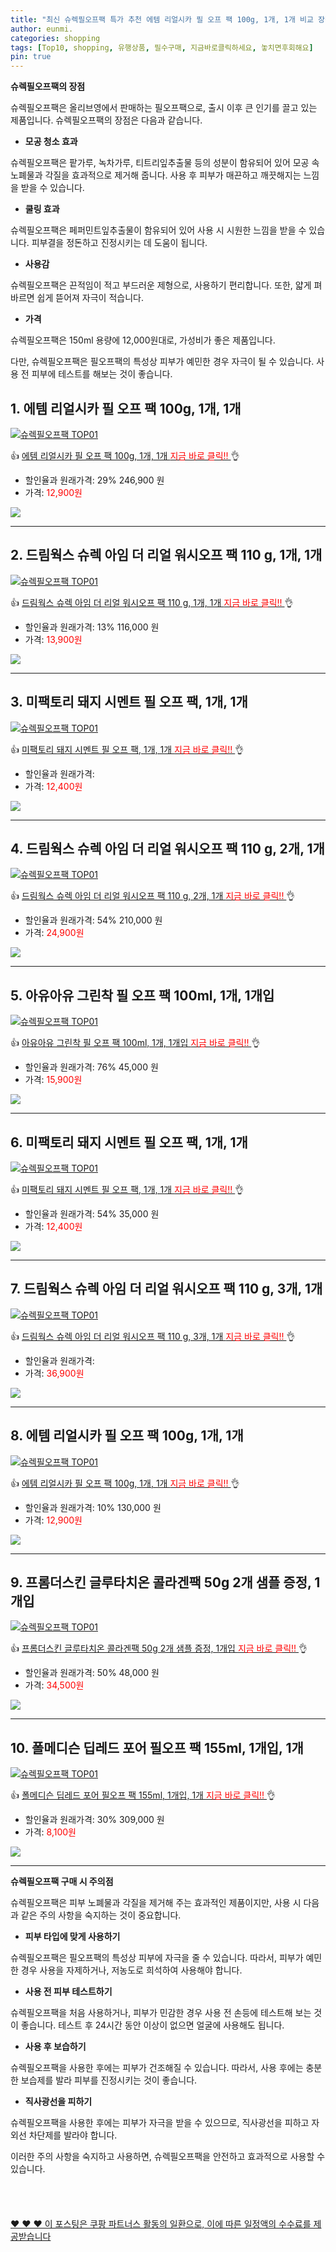 ```yaml
---
title: "최신 슈렉필오프팩 특가 추천 에템 리얼시카 필 오프 팩 100g, 1개, 1개 비교 장점"
author: eunmi.
categories: shopping
tags: [Top10, shopping, 유행상품, 필수구매, 지금바로클릭하세요, 놓치면후회해요]
pin: true
---
```

**슈렉필오프팩의 장점**

슈렉필오프팩은 올리브영에서 판매하는 필오프팩으로, 출시 이후 큰 인기를 끌고 있는 제품입니다. 슈렉필오프팩의 장점은 다음과 같습니다.

* **모공 청소 효과**

슈렉필오프팩은 팥가루, 녹차가루, 티트리잎추출물 등의 성분이 함유되어 있어 모공 속 노폐물과 각질을 효과적으로 제거해 줍니다. 사용 후 피부가 매끈하고 깨끗해지는 느낌을 받을 수 있습니다.

* **쿨링 효과**

슈렉필오프팩은 페퍼민트잎추출물이 함유되어 있어 사용 시 시원한 느낌을 받을 수 있습니다. 피부결을 정돈하고 진정시키는 데 도움이 됩니다.

* **사용감**

슈렉필오프팩은 끈적임이 적고 부드러운 제형으로, 사용하기 편리합니다. 또한, 얇게 펴 바르면 쉽게 뜯어져 자극이 적습니다.

* **가격**

슈렉필오프팩은 150ml 용량에 12,000원대로, 가성비가 좋은 제품입니다.

다만, 슈렉필오프팩은 필오프팩의 특성상 피부가 예민한 경우 자극이 될 수 있습니다. 사용 전 피부에 테스트를 해보는 것이 좋습니다.

   

## 1. 에템 리얼시카 필 오프 팩 100g, 1개, 1개

[![슈렉필오프팩 TOP01](https://thumbnail10.coupangcdn.com/thumbnails/remote/230x230ex/image/retail/images/1689320521909848-b2f6b144-a1b6-4ff1-8443-c2216cc83f94.jpg)](https://link.coupang.com/re/AFFSDP?lptag=AF3617701&subid=GithubCoopas&pageKey=7124324777&traceid=V0-153&itemId=17845570160&vendorItemId=77928555594)


👍 [에템 리얼시카 필 오프 팩 100g, 1개, 1개 <font color=red> 지금 바로 클릭!! </font> ](https://link.coupang.com/re/AFFSDP?lptag=AF3617701&subid=GithubCoopas&pageKey=7124324777&traceid=V0-153&itemId=17845570160&vendorItemId=77928555594) 👌 


- 할인율과 원래가격: 29%  246,900   원
- 가격: <span style='color:red'>12,900원</span>

[![](/discount_price.png)](https://link.coupang.com/re/AFFSDP?lptag=AF3617701&subid=GithubCoopas&pageKey=7124324777&traceid=V0-153&itemId=17845570160&vendorItemId=77928555594)

---


   

## 2. 드림웍스 슈렉 아임 더 리얼 워시오프 팩 110 g, 1개, 1개

[![슈렉필오프팩 TOP01](https://thumbnail8.coupangcdn.com/thumbnails/remote/230x230ex/image/vendor_inventory/6506/637001b0bc016705889bcbeece8046134bfc681464fa372ead2b1111178a.jpg)](https://link.coupang.com/re/AFFSDP?lptag=AF3617701&subid=GithubCoopas&pageKey=9734467&traceid=V0-153&itemId=43015810&vendorItemId=80524524205)


👍 [드림웍스 슈렉 아임 더 리얼 워시오프 팩 110 g, 1개, 1개 <font color=red> 지금 바로 클릭!! </font> ](https://link.coupang.com/re/AFFSDP?lptag=AF3617701&subid=GithubCoopas&pageKey=9734467&traceid=V0-153&itemId=43015810&vendorItemId=80524524205) 👌 


- 할인율과 원래가격: 13%  116,000   원
- 가격: <span style='color:red'>13,900원</span>

[![](/discount_price.png)](https://link.coupang.com/re/AFFSDP?lptag=AF3617701&subid=GithubCoopas&pageKey=9734467&traceid=V0-153&itemId=43015810&vendorItemId=80524524205)

---


   

## 3. 미팩토리 돼지 시멘트 필 오프 팩, 1개, 1개

[![슈렉필오프팩 TOP01](https://thumbnail7.coupangcdn.com/thumbnails/remote/230x230ex/image/retail/images/2017/06/29/11/1/3d710268-4d14-4874-92a2-b3f82ebcd251.jpg)](https://link.coupang.com/re/AFFSDP?lptag=AF3617701&subid=GithubCoopas&pageKey=25362011&traceid=V0-153&itemId=98671270&vendorItemId=3180011057)


👍 [미팩토리 돼지 시멘트 필 오프 팩, 1개, 1개 <font color=red> 지금 바로 클릭!! </font> ](https://link.coupang.com/re/AFFSDP?lptag=AF3617701&subid=GithubCoopas&pageKey=25362011&traceid=V0-153&itemId=98671270&vendorItemId=3180011057) 👌 


- 할인율과 원래가격: 
- 가격: <span style='color:red'>12,400원</span>

[![](/discount_price.png)](https://link.coupang.com/re/AFFSDP?lptag=AF3617701&subid=GithubCoopas&pageKey=25362011&traceid=V0-153&itemId=98671270&vendorItemId=3180011057)

---


   

## 4. 드림웍스 슈렉 아임 더 리얼 워시오프 팩 110 g, 2개, 1개

[![슈렉필오프팩 TOP01](https://thumbnail6.coupangcdn.com/thumbnails/remote/230x230ex/image/product/image/vendoritem/2019/01/22/4317202511/0cce3bff-3516-4856-b1be-6b408315a5d6.jpg)](https://link.coupang.com/re/AFFSDP?lptag=AF3617701&subid=GithubCoopas&pageKey=9734467&traceid=V0-153&itemId=512456600&vendorItemId=70815946944)


👍 [드림웍스 슈렉 아임 더 리얼 워시오프 팩 110 g, 2개, 1개 <font color=red> 지금 바로 클릭!! </font> ](https://link.coupang.com/re/AFFSDP?lptag=AF3617701&subid=GithubCoopas&pageKey=9734467&traceid=V0-153&itemId=512456600&vendorItemId=70815946944) 👌 


- 할인율과 원래가격: 54%  210,000   원
- 가격: <span style='color:red'>24,900원</span>

[![](/discount_price.png)](https://link.coupang.com/re/AFFSDP?lptag=AF3617701&subid=GithubCoopas&pageKey=9734467&traceid=V0-153&itemId=512456600&vendorItemId=70815946944)

---


   

## 5. 아유아유 그린착 필 오프 팩 100ml, 1개, 1개입

[![슈렉필오프팩 TOP01](https://thumbnail10.coupangcdn.com/thumbnails/remote/230x230ex/image/retail/images/8034363372723728-d653987e-747a-442b-b600-73bc90276ab4.jpg)](https://link.coupang.com/re/AFFSDP?lptag=AF3617701&subid=GithubCoopas&pageKey=6181351033&traceid=V0-153&itemId=12138635156&vendorItemId=79410233713)


👍 [아유아유 그린착 필 오프 팩 100ml, 1개, 1개입 <font color=red> 지금 바로 클릭!! </font> ](https://link.coupang.com/re/AFFSDP?lptag=AF3617701&subid=GithubCoopas&pageKey=6181351033&traceid=V0-153&itemId=12138635156&vendorItemId=79410233713) 👌 


- 할인율과 원래가격: 76%  45,000   원
- 가격: <span style='color:red'>15,900원</span>

[![](/discount_price.png)](https://link.coupang.com/re/AFFSDP?lptag=AF3617701&subid=GithubCoopas&pageKey=6181351033&traceid=V0-153&itemId=12138635156&vendorItemId=79410233713)

---


   

## 6. 미팩토리 돼지 시멘트 필 오프 팩, 1개, 1개

[![슈렉필오프팩 TOP01](https://thumbnail7.coupangcdn.com/thumbnails/remote/230x230ex/image/retail/images/2017/06/29/11/1/3d710268-4d14-4874-92a2-b3f82ebcd251.jpg)](https://link.coupang.com/re/AFFSDP?lptag=AF3617701&subid=GithubCoopas&pageKey=25362011&traceid=V0-153&itemId=98671270&vendorItemId=3180011057)


👍 [미팩토리 돼지 시멘트 필 오프 팩, 1개, 1개 <font color=red> 지금 바로 클릭!! </font> ](https://link.coupang.com/re/AFFSDP?lptag=AF3617701&subid=GithubCoopas&pageKey=25362011&traceid=V0-153&itemId=98671270&vendorItemId=3180011057) 👌 


- 할인율과 원래가격: 54%  35,000   원
- 가격: <span style='color:red'>12,400원</span>

[![](/discount_price.png)](https://link.coupang.com/re/AFFSDP?lptag=AF3617701&subid=GithubCoopas&pageKey=25362011&traceid=V0-153&itemId=98671270&vendorItemId=3180011057)

---


   

## 7. 드림웍스 슈렉 아임 더 리얼 워시오프 팩 110 g, 3개, 1개

[![슈렉필오프팩 TOP01](https://thumbnail8.coupangcdn.com/thumbnails/remote/230x230ex/image/product/image/vendoritem/2019/01/22/4317202701/36e79b60-7b6f-4c4d-906c-c39bc3d362fa.jpg)](https://link.coupang.com/re/AFFSDP?lptag=AF3617701&subid=GithubCoopas&pageKey=9734467&traceid=V0-153&itemId=512456680&vendorItemId=70815946957)


👍 [드림웍스 슈렉 아임 더 리얼 워시오프 팩 110 g, 3개, 1개 <font color=red> 지금 바로 클릭!! </font> ](https://link.coupang.com/re/AFFSDP?lptag=AF3617701&subid=GithubCoopas&pageKey=9734467&traceid=V0-153&itemId=512456680&vendorItemId=70815946957) 👌 


- 할인율과 원래가격: 
- 가격: <span style='color:red'>36,900원</span>

[![](/discount_price.png)](https://link.coupang.com/re/AFFSDP?lptag=AF3617701&subid=GithubCoopas&pageKey=9734467&traceid=V0-153&itemId=512456680&vendorItemId=70815946957)

---


   

## 8. 에템 리얼시카 필 오프 팩 100g, 1개, 1개

[![슈렉필오프팩 TOP01](https://thumbnail10.coupangcdn.com/thumbnails/remote/230x230ex/image/retail/images/1689320521909848-b2f6b144-a1b6-4ff1-8443-c2216cc83f94.jpg)](https://link.coupang.com/re/AFFSDP?lptag=AF3617701&subid=GithubCoopas&pageKey=7124324777&traceid=V0-153&itemId=17845570160&vendorItemId=77928555594)


👍 [에템 리얼시카 필 오프 팩 100g, 1개, 1개 <font color=red> 지금 바로 클릭!! </font> ](https://link.coupang.com/re/AFFSDP?lptag=AF3617701&subid=GithubCoopas&pageKey=7124324777&traceid=V0-153&itemId=17845570160&vendorItemId=77928555594) 👌 


- 할인율과 원래가격: 10%  130,000   원
- 가격: <span style='color:red'>12,900원</span>

[![](/discount_price.png)](https://link.coupang.com/re/AFFSDP?lptag=AF3617701&subid=GithubCoopas&pageKey=7124324777&traceid=V0-153&itemId=17845570160&vendorItemId=77928555594)

---


   

## 9. 프롬더스킨 글루타치온 콜라겐팩 50g 2개 샘플 증정, 1개입

[![슈렉필오프팩 TOP01](https://thumbnail9.coupangcdn.com/thumbnails/remote/230x230ex/image/vendor_inventory/8be0/2ae86eadd5b247887a7ad99656a2cfee71f796adb95a29350487301ce8aa.jpg)](https://link.coupang.com/re/AFFSDP?lptag=AF3617701&subid=GithubCoopas&pageKey=7534509677&traceid=V0-153&itemId=19944426316&vendorItemId=87043577010)


👍 [프롬더스킨 글루타치온 콜라겐팩 50g 2개 샘플 증정, 1개입 <font color=red> 지금 바로 클릭!! </font> ](https://link.coupang.com/re/AFFSDP?lptag=AF3617701&subid=GithubCoopas&pageKey=7534509677&traceid=V0-153&itemId=19944426316&vendorItemId=87043577010) 👌 


- 할인율과 원래가격: 50%  48,000   원
- 가격: <span style='color:red'>34,500원</span>

[![](/discount_price.png)](https://link.coupang.com/re/AFFSDP?lptag=AF3617701&subid=GithubCoopas&pageKey=7534509677&traceid=V0-153&itemId=19944426316&vendorItemId=87043577010)

---


   

## 10. 폴메디슨 딥레드 포어 필오프 팩 155ml, 1개입, 1개

[![슈렉필오프팩 TOP01](https://thumbnail6.coupangcdn.com/thumbnails/remote/230x230ex/image/retail/images/9528621135456809-53916584-6396-47a2-a859-8cf683a06234.jpg)](https://link.coupang.com/re/AFFSDP?lptag=AF3617701&subid=GithubCoopas&pageKey=1524233395&traceid=V0-153&itemId=2899400757&vendorItemId=70888375499)


👍 [폴메디슨 딥레드 포어 필오프 팩 155ml, 1개입, 1개 <font color=red> 지금 바로 클릭!! </font> ](https://link.coupang.com/re/AFFSDP?lptag=AF3617701&subid=GithubCoopas&pageKey=1524233395&traceid=V0-153&itemId=2899400757&vendorItemId=70888375499) 👌 


- 할인율과 원래가격: 30%  309,000   원
- 가격: <span style='color:red'>8,100원</span>

[![](/discount_price.png)](https://link.coupang.com/re/AFFSDP?lptag=AF3617701&subid=GithubCoopas&pageKey=1524233395&traceid=V0-153&itemId=2899400757&vendorItemId=70888375499)

---
**슈렉필오프팩 구매 시 주의점**

슈렉필오프팩은 피부 노폐물과 각질을 제거해 주는 효과적인 제품이지만, 사용 시 다음과 같은 주의 사항을 숙지하는 것이 중요합니다.

* **피부 타입에 맞게 사용하기**

슈렉필오프팩은 필오프팩의 특성상 피부에 자극을 줄 수 있습니다. 따라서, 피부가 예민한 경우 사용을 자제하거나, 저농도로 희석하여 사용해야 합니다.

* **사용 전 피부 테스트하기**

슈렉필오프팩을 처음 사용하거나, 피부가 민감한 경우 사용 전 손등에 테스트해 보는 것이 좋습니다. 테스트 후 24시간 동안 이상이 없으면 얼굴에 사용해도 됩니다.

* **사용 후 보습하기**

슈렉필오프팩을 사용한 후에는 피부가 건조해질 수 있습니다. 따라서, 사용 후에는 충분한 보습제를 발라 피부를 진정시키는 것이 좋습니다.

* **직사광선을 피하기**

슈렉필오프팩을 사용한 후에는 피부가 자극을 받을 수 있으므로, 직사광선을 피하고 자외선 차단제를 발라야 합니다.

이러한 주의 사항을 숙지하고 사용하면, 슈렉필오프팩을 안전하고 효과적으로 사용할 수 있습니다.<br><br><br><br><br> [ ❤ ❤ ❤ 이 포스팅은 쿠팡 파트너스 활동의 일환으로, 이에 따른 일정액의 수수료를 제공받습니다](https://link.coupang.com/a/bcEFyh)